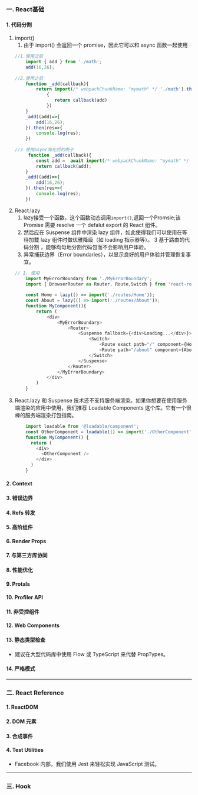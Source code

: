 ### 一. React基础
#### 1. 代码分割
1. import()
    1. 由于 import() 会返回一个 promise，因此它可以和 async 函数一起使用
    ```javascript   
    //1.使用之前        
        import { add } from './math';
        add(16,26);
        
    //2.使用之后
        function _add(callback){
            return import(/* webpackChunkName: "mymath" */ './math').then( add => 
                {
                   return callback(add)
                })
        }        
        _add((add)=>{
            add(16,26);
        }).then(res=>{
            console.log(res);
        })
        
    //3.使用async简化后的例子
         function _add(callback){
            const add =  await import(/* webpackChunkName: "mymath" */ './math');
            return callback(add);
        }        
        _add((add)=>{
            add(16,26);
        }).then(res=>{
            console.log(res);
        })
     ```
2. React.lazy
    1. lazy接受一个函数，这个函数动态调用`import()`,返回一个Promsie;该 Promise 需要 resolve 一个 defalut export 的 React 组件。
    2. 然后应在 Suspense 组件中渲染 lazy 组件，如此使得我们可以使用在等待加载 lazy 组件时做优雅降级（如 loading 指示器等）。
    3  基于路由的代码分割 ，能够均匀地分割代码包而不会影响用户体验。
    4. 异常捕获边界（Error boundaries），以显示良好的用户体验并管理恢复事宜。
    ```javascript
    // 1. 使用
        import MyErrorBoundary from './MyErrorBoundary';
        import { BrowserRouter as Router, Route,Switch } from 'react-router-dom';
        
        const Home = lazy(() => import('./routes/Home'));
        const About = lazy(() => import('./routes/About'));
        function MyComponent(){
            return (
                <div>
                    <MyErrorBoundary>
                        <Router>
                            <Suspense fallback={<div>Loading...</div>}>
                                <Switch>
                                    <Route exact path="/" component={Home}/>
                                    <Route path="/about" component={About}/>
                                </Switch>
                            </Suspense>
                        </Router>
                    </MyErrorBoundary>
                </div>
            )
        } 
    
    ```
3. React.lazy 和 Suspense 技术还不支持服务端渲染。如果你想要在使用服务端渲染的应用中使用，我们推荐 Loadable Components 这个库。它有一个很棒的服务端渲染打包指南。
    ```javascript
        import loadable from '@loadable/component';
        const OtherComponent = loadable(() => import('./OtherComponent'));
        function MyComponent() {
          return (
            <div>
              <OtherComponent />
            </div>
          )
        }
    ```
#### 2. Context
#### 3. 错误边界
#### 4. Refs 转发
#### 5. 高阶组件
#### 6. Render Props
#### 7. 与第三方库协同
#### 8. 性能优化
#### 9. Protals
#### 10. Profiler API
#### 11. 非受控组件
#### 12. Web Components
#### 13. 静态类型检查
- 建议在大型代码库中使用 Flow 或 TypeScript 来代替 PropTypes。
#### 14. 严格模式

***
### 二. React Reference
#### 1. ReactDOM
#### 2. DOM 元素
#### 3. 合成事件
#### 4. Test Utilities
-  Facebook 内部，我们使用 Jest 来轻松实现 JavaScript 测试。
***

### 三. Hook
#### 
####
####
